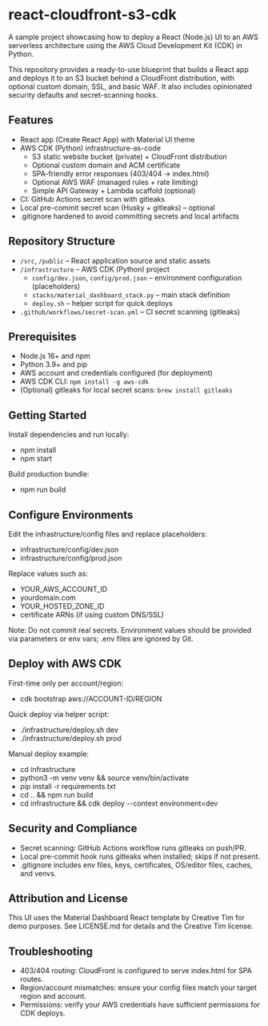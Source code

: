 # react-cloudfront-s3-cdk

A sample project showcasing how to deploy a React (Node.js) UI to an AWS serverless architecture using the AWS Cloud Development Kit (CDK) in Python.

This repository provides a ready-to-use blueprint that builds a React app and deploys it to an S3 bucket behind a CloudFront distribution, with optional custom domain, SSL, and basic WAF. It also includes opinionated security defaults and secret-scanning hooks.

## Features

- React app (Create React App) with Material UI theme
- AWS CDK (Python) infrastructure-as-code
  - S3 static website bucket (private) + CloudFront distribution
  - Optional custom domain and ACM certificate
  - SPA-friendly error responses (403/404 → index.html)
  - Optional AWS WAF (managed rules + rate limiting)
  - Simple API Gateway + Lambda scaffold (optional)
- CI: GitHub Actions secret scan with gitleaks
- Local pre-commit secret scan (Husky + gitleaks) – optional
- .gitignore hardened to avoid committing secrets and local artifacts

## Repository Structure

- `/src`, `/public` – React application source and static assets
- `/infrastructure` – AWS CDK (Python) project
  - `config/dev.json`, `config/prod.json` – environment configuration (placeholders)
  - `stacks/material_dashboard_stack.py` – main stack definition
  - `deploy.sh` – helper script for quick deploys
- `.github/workflows/secret-scan.yml` – CI secret scanning (gitleaks)

## Prerequisites

- Node.js 16+ and npm
- Python 3.9+ and pip
- AWS account and credentials configured (for deployment)
- AWS CDK CLI: `npm install -g aws-cdk`
- (Optional) gitleaks for local secret scans: `brew install gitleaks`

## Getting Started

Install dependencies and run locally:

- npm install
- npm start

Build production bundle:

- npm run build

## Configure Environments

Edit the infrastructure/config files and replace placeholders:

- infrastructure/config/dev.json
- infrastructure/config/prod.json

Replace values such as:

- YOUR_AWS_ACCOUNT_ID
- yourdomain.com
- YOUR_HOSTED_ZONE_ID
- certificate ARNs (if using custom DNS/SSL)

Note: Do not commit real secrets. Environment values should be provided via parameters or env vars; .env files are ignored by Git.

## Deploy with AWS CDK

First-time only per account/region:

- cdk bootstrap aws://ACCOUNT-ID/REGION

Quick deploy via helper script:

- ./infrastructure/deploy.sh dev
- ./infrastructure/deploy.sh prod

Manual deploy example:

- cd infrastructure
- python3 -m venv venv && source venv/bin/activate
- pip install -r requirements.txt
- cd .. && npm run build
- cd infrastructure && cdk deploy --context environment=dev

## Security and Compliance

- Secret scanning: GitHub Actions workflow runs gitleaks on push/PR.
- Local pre-commit hook runs gitleaks when installed; skips if not present.
- .gitignore includes env files, keys, certificates, OS/editor files, caches, and venvs.

## Attribution and License

This UI uses the Material Dashboard React template by Creative Tim for demo purposes. See LICENSE.md for details and the Creative Tim license.

## Troubleshooting

- 403/404 routing: CloudFront is configured to serve index.html for SPA routes.
- Region/account mismatches: ensure your config files match your target region and account.
- Permissions: verify your AWS credentials have sufficient permissions for CDK deploys.
